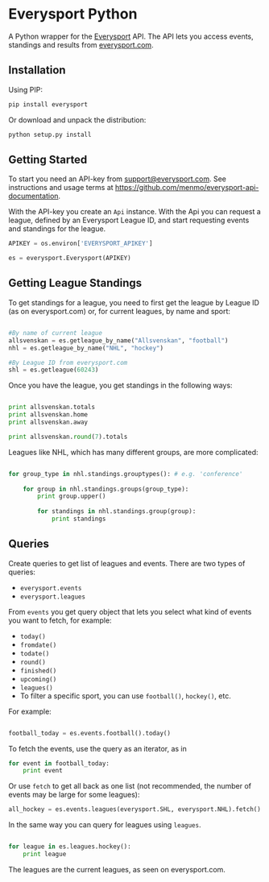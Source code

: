 Everysport Python 
=================

A Python wrapper for the [Everysport](https://github.com/menmo/everysport-api-documentation) API. The API lets you access events, standings and results from [everysport.com](http://everysport.com). 


## Installation

Using PIP:

```python
pip install everysport
```

Or download and unpack the distribution:

```python
python setup.py install
```


## Getting Started

To start you need an API-key from support@everysport.com. See instructions and usage terms at https://github.com/menmo/everysport-api-documentation.


With the API-key you create an ```Api``` instance. With the Api you can request a league, defined by an Everysport League ID, and start requesting events and standings for the league.

```python
APIKEY = os.environ['EVERYSPORT_APIKEY'] 

es = everysport.Everysport(APIKEY)
```


## Getting League Standings

To get standings for a league, you need to first get the league by League ID (as on everysport.com) or, for current leagues, by name and sport: 

```python 

#By name of current league
allsvenskan = es.getleague_by_name("Allsvenskan", "football")
nhl = es.getleague_by_name("NHL", "hockey")

#By League ID from everysport.com
shl = es.getleague(60243)
```

Once you have the league, you get standings in the following ways: 

```python

print allsvenskan.totals
print allsvenskan.home
print allsvenskan.away

print allsvenskan.round(7).totals
```

Leagues like NHL, which has many different groups, are more complicated: 

```python

for group_type in nhl.standings.grouptypes(): # e.g. 'conference'
    
    for group in nhl.standings.groups(group_type): 
        print group.upper()
    
        for standings in nhl.standings.group(group):
            print standings 
```


## Queries

Create queries to get list of leagues and events. There are two types of queries: 

- ```everysport.events```
- ```everysport.leagues```

From ```events``` you get query object that lets you select what kind of events you want to fetch, for example:
- ```today()```
- ```fromdate()```
- ```todate()```
- ```round()```
- ```finished()```
- ```upcoming()```
- ```leagues()```
- To filter a specific sport, you can use ```football()```, ```hockey()```, etc.

For example: 

```python

football_today = es.events.football().today()

``` 

To fetch the events, use the query as an iterator, as in
```python
for event in football_today:
	print event
```

Or use ```fetch``` to get all back as one list (not recommended, the number of events may be large for some leagues):

```python
all_hockey = es.events.leagues(everysport.SHL, everysport.NHL).fetch()
```

In the same way you can query for leagues using ```leagues```.


```python

for league in es.leagues.hockey():
    print league

```

The leagues are the current leagues, as seen on everysport.com. 


















